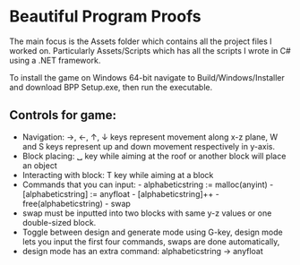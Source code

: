 # Beautiful Program Proofs

The main focus is the Assets folder which contains all the project files I worked on. Particularly Assets/Scripts which has all the scripts I wrote in C# using a .NET framework.

To install the game on Windows 64-bit navigate to Build/Windows/Installer and download BPP Setup.exe, then run the executable.

## Controls for game:
- Navigation: →, ←, ↑, ↓ keys represent movement along x-z plane, W and S keys represent up and down movement respectively in y-axis.
- Block placing: ␣ key while aiming at the roof or another block will place an object
- Interacting with block: T key while aiming at a block
- Commands that you can input: - alphabeticstring := malloc(anyint)
                               - [alphabeticstring] := anyfloat
                               - [alphabeticstring]++
                               - free(alphabeticstring)
                               - swap
- swap must be inputted into two blocks with same y-z values or one double-sized block.
- Toggle between design and generate mode using G-key, design mode lets you input the first four commands, swaps are done automatically,
- design mode has an extra command: alphabeticstring -> anyfloat
